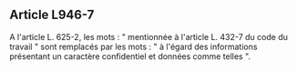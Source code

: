 Article L946-7
----
A l'article L. 625-2, les mots : " mentionnée à l'article L. 432-7 du code du
travail " sont remplacés par les mots : " à l'égard des informations présentant
un caractère confidentiel et données comme telles ".
